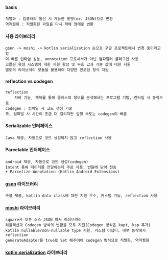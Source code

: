 #### basis
	직렬화 : 컴퓨터의 통신 시 가능한 포맷(ex. JSON)으로 변환
	역직렬화 : 직렬화된 파일을 다시 객체 형태로 변환

#### 사용 라이브러리
	gson -> moshi -> kotlin.serialization 순으로 구글 프로젝트에서 변경 중이라고 함
	더 빠른 런타임 성능, annotation 프로세서가 아닌 컴파일러 플러그인 사용
	코틀린 유형 시스템에 대한 지원 향상 및 무효 값과 기본 값에 대한 지원
	별도의 라이브러리 모듈을 활용하여 다양한 인코딩 형식 지원

#### reflection vs codegen
	reflection
		자바 기능, 객체를 통해 클래스의 정보를 분석해내는 프로그램 기법, 런타임 시 동적으로
	codegen : 컴파일 시 코드 생성 기술
	즉, 컴파일 시 시간이 조금 더 걸리지만 실행 속도는 codegen이 빠름
	
#### Serializable 인터페이스
	Java 제공, 자동으로 코드 생성되지 않고 reflection 사용

#### Parcelable 인터페이스
	android 제공, 자동으로 코드 생성(codegen)
	Intent 통해 데이터를 전달하는데 주로 사용, 번들에 담아 전송
	+ Parcelize Annotation (Kotlin Android Extensions) 

#### [gson](https://github.com/google/gson) 라이브러리
	구글 제공, kotlin data class에 대한 지원 우수, 커스텀 가능, reflection 사용

#### [moshi](https://github.com/square/moshi) 라이브러리
	square사 오픈 소스 JSON 파서 라이브러리
	리플랙션과 Codegen 방식의 변환을 모두 지원(Codegen 방식은 kapt, ksp 추가)
	kotlin nullable/non-nullable type 지원, 커스텀 어댑터, 내부 동작에서 reflection
	generateAdapter를 true로 Set 해주어야 codegen 방식으로 직렬화, 역직렬화

#### [kotlin.serialization](https://github.com/Kotlin/kotlinx.serialization#introduction-and-references) 라이브러리

